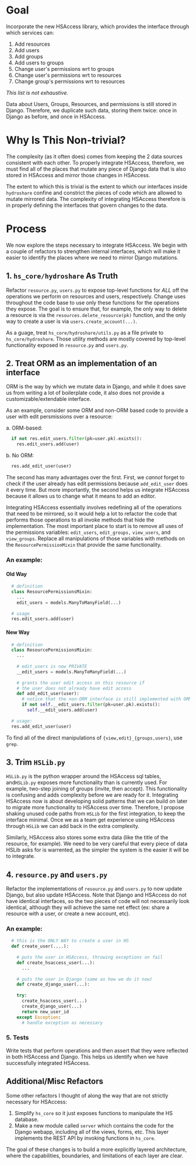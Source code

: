 # Goal
Incorporate the new HSAccess library, which provides the interface through which services can:
  1. Add resources
  2. Add users
  3. Add groups
  4. Add users to groups
  5. Change user's permissions wrt to groups
  6. Change user's permissions wrt to resources
  7. Change group's permissions wrt to resources

*This list is not exhaustive.*

Data about Users, Groups, Resources, and permissions is still stored in Django. Therefore, we duplicate such data, storing them twice: once in Django as before, and once in HSAccess.

# Why Is This Non-trivial?
The complexity (as it often does) comes from keeping the 2 data sources consistent with each other. To properly integrate HSAccess, therefore, we must find all of the places that mutate any piece of Django data that is also stored in HSAccess and mirror those changes in HSAccess.

The extent to which this is trivial is the extent to which our interfaces inside `hydroshare` confine and constrict the pieces of code which are allowed to mutate mirrored data. The complexity of integrating HSAccess therefore is in properly defining the interfaces that govern changes to the data.

# Process
We now explore the steps necessary to integrate HSAccess. We begin with a couple of refactors to strengthen internal interfaces, which will make it easier to identify the places where we need to mirror Django mutations.

## 1. `hs_core/hydroshare` As Truth
Refactor `resource.py`, `users.py` to expose top-level functions for *ALL* off the operations we perform on resources and users, respectively. Change uses throughout the code base to use only these functions for the operations they expose. The goal is to ensure that, for example, the only way to delete a resource is via the `resources.delete_resource(pk)` function, and the only way to create a user is via `users.create_account(...)`.

As a guage, treat `hs_core/hydroshare/utils.py` as a file private to `hs_core/hydroshare`. Those utility methods are mostly covered by top-level functionality exposed in `resource.py` and `users.py`. 

## 2. Treat ORM as an implementation of an interface
ORM is the way by which we mutate data in Django, and while it does save us from writing a lot of boilerplate code, it also does not provide a customizable/extendable interface. 

As an example, consider some ORM and non-ORM based code to provide a user with edit persmissions over a resource:

a. ORM-based:
```python
  if not res.edit_users.filter(pk=user.pk).exists():
    res.edit_users.add(user)
```
b. No ORM:
```python
  res.add_edit_user(user)
```
The second has many advantages over the first. First, we *cannot* forget to check if the user already has edit permissions because `add_edit_user` does it every time. But more importantly, the second helps us integrate HSAccess because it allows us to change what it means to add an editor.

Integrating HSAccess essentially involves redefining all of the operations that need to be mirrored, so it would help a lot to refactor the code that performs those operations to all invoke methods that hide the implementation. The most important place to start is to remove all uses of the permissions variables: `edit_users`, `edit_groups,` `view_users`, and `view_groups`. Replace all manipulations of those variables with methods on the `ResourcePermissionMixin` that provide the same functionality.

### An example:
####  Old Way
```python
  # definition
  class ResourcePermissionsMixin:
    ...
    edit_users = models.ManyToManyField(...)
    
  # usage
  res.edit_users.add(user)
```
#### New Way
```python
  # definition
  class ResourcePermissionsMixin:
    ...
    
    # edit_users is now PRIVATE
    __edit_users = models.ManyToManyField(...)
    
    # grants the user edit access on this resource if
    # the user does not already have edit access
    def add_edit_user(user):
      # notice that the non-ORM interface is still implemented with ORM. 
      if not self.__edit_users.filter(pk=user.pk).exists():
        self.__edit_users.add(user)
  
  # usage:
  res.add_edit_user(user)
```

To find all of the direct manipulations of `{view,edit}_{groups,users}`, use `grep`. 

## 3. Trim `HSLib.py`
`HSLib.py` is the python wrapper around the HSAccess sql tables, and`HSLib.py` exposes more functionality than is currently used. For example, two-step joining of groups (invite, then accept). This functionality is confusing and adds complexity before we are ready for it. Integrating HSAccess now is about developing solid patterns that we can build on later to migrate more functionality to HSAccess over time. Therefore, I propose shaking unused code paths from `HSLib` for the first integration, to keep the interface minimal. Once we as a team get experience using HSAccess through `HSLib` we can add back in the extra complexity.

Similarly, HSAccess also stores some extra data (like the title of the resource, for example). We need to be very careful that every piece of data HSLib asks for is warrented, as the simpler the system is the easier it will be to integrate.

## 4. `resource.py` and `users.py` 
Refactor the implementations of `resource.py` and `users.py` to now update Django, but also update HSAccess. Note that Django and HSAccess do not have identical interfaces, so the two pieces of code will not necessarily look identical, although they will achieve the same net effect (ex: share a resource with a user, or create a new account, etc).

### An example:

```python
  # this is the ONLY WAY to create a user in HS
  def create_user(....):
    
    # puts the user in HSAccess, throwing exceptions on fail
    def create_hsaccess_user(...):
      ...
  
    # puts the user in Django (same as how we do it now)
    def create_django_user(...):
    
    try:
      create_hsaccess_user(...)
      create_django_user(...)
      return new_user_id
    except Exception:
      # handle exception as necessary
```

### 5. Tests
Write tests that perform operations and then assert that they were reflected in both HSAccess and Django. This helps us identify when we have successfully integrated HSAccess.

## Additional/Misc Refactors
Some other refactors I thought of along the way that are not strictly necessary for HSAccess:

1. Simplify `hs_core` so it just exposes functions to manipulate the HS database.
2. Make a new module called `server` which contains the code for the Django webapp, including all of the views, forms, etc. This layer implements the REST API by invoking functions in `hs_core`.

The goal of these changes is to build a more explicitly layered architecture, where the capabilities, boundaries, and limitations of each layer are clear. 
